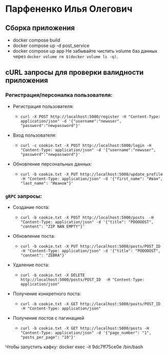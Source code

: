 # Парфененко Илья Олегович

## Сборка приложения
* docker compose build
* docker compose up -d post_service
* docker compose up app
Не забывайте чистить volume баз данных через `docker volume rm $(docker volume ls -q)`.

## cURL запросы для проверки валидности приложения

### Регистрация/персоналка пользователя:

* Регистрация пользователя:

    * `curl -X POST http://localhost:5000/register -H "Content-Type: application/json" -d '{"username":"newuser", "password":"newpassword"}'`

* Вход пользователя:

    * `curl -c cookie.txt -X POST http://localhost:5000/login -H "Content-Type: application/json" -d '{"username":"newuser", "password":"newpassword"}'`

* Обновление персональных данных:

    * `curl -b cookie.txt -X PUT http://localhost:5000/update_profile  -H "Content-Type: application/json" -d '{"first_name": "Иван", "last_name": "Иванов"}'`

### `gRPC` запросы:

* Создание поста:

    * `curl -b cookie.txt -X POST http://localhost:5000/posts  -H "Content-Type: application/json" -d '{"title": "POOOOOST", "content": "ZIP NAN EMPTY"}'`

* Обновление поста:

    * `curl -b cookie.txt -X PUT http://localhost:5000/posts/POST_ID  -H "Content-Type: application/json" -d '{"title": "POOOOOST", "content": "ZEBRA"}'`

* Удаление поста:

    * `curl -b cookie.txt -X DELETE http://localhost:5000/posts/POST_ID  -H "Content-Type: application/json"`

* Получение конкретного поста:

    * `curl -b cookie.txt -X GET http://localhost:5000/posts/POST_ID  -H "Content-Type: application/json"`

* Получение постов с пагинацией

    * `curl -b cookie.txt -X GET http://localhost:5000/posts -H "Content-Type: application/json" -d '{"page_number": "1", "posts_per_page": "10"}'`

Чтобы запустить кафку:
docker exec -it 9dc7ff75ce0e /bin/bash
